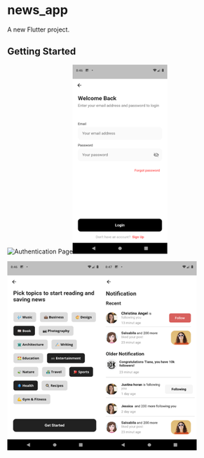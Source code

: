 # news_app

A new Flutter project.

## Getting Started
<img src="assets/screens/sp1.png" width="216" height="432" title="Authentication Page" alt="Authentication Page"><img src="assets/screens/welcome_screen.png" width="216" height="432" title="Welcome Screen" alt="Welcome Screen">

<img src="assets/screens/tip_topics.png" width="216" height="432" title="Pict Topics Page" alt="Pict Topics Page"><img src="assets/screens/notification_page.png" width="216" height="432" title="Notification Page" alt="Notification Page">